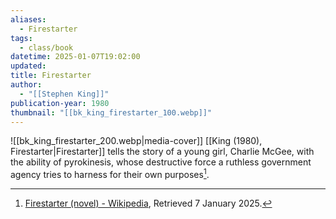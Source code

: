 ```yaml
---
aliases:
  - Firestarter
tags:
  - class/book
datetime: 2025-01-07T19:02:00
updated: 
title: Firestarter
author:
  - "[[Stephen King]]"
publication-year: 1980
thumbnail: "[[bk_king_firestarter_100.webp]]"
---
```

![[bk_king_firestarter_200.webp|media-cover]]
[[King (1980), Firestarter|Firestarter]] tells the story of a young girl, Charlie McGee, with the ability of pyrokinesis, whose destructive force a ruthless government agency tries to harness for their own purposes[^1].

[^1]: [Firestarter (novel) - Wikipedia](https://en.wikipedia.org/w/index.php?title=Firestarter_(novel)&oldid=1264911122), Retrieved 7 January 2025.